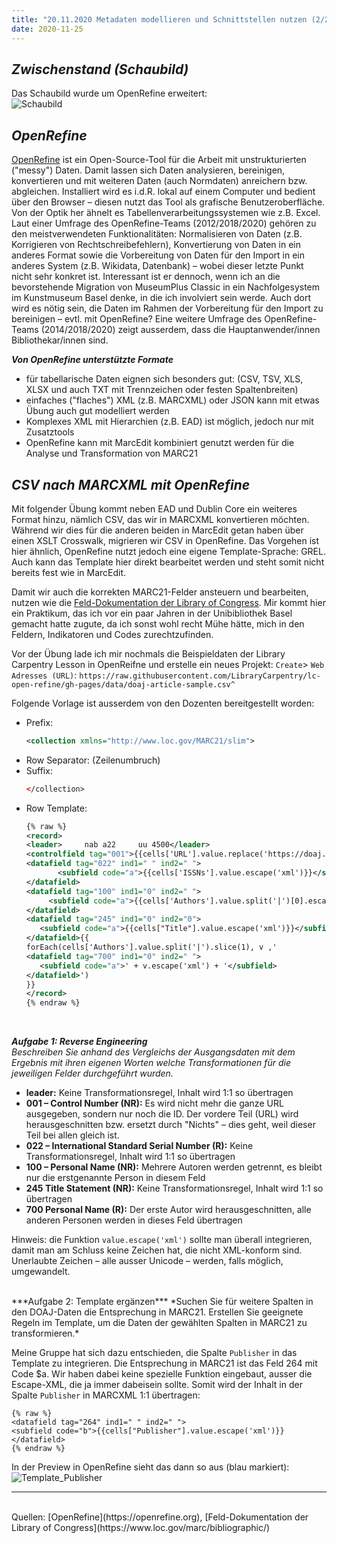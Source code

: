 ```yaml
---
title: "20.11.2020 Metadaten modellieren und Schnittstellen nutzen (2/2)"
date: 2020-11-25
---
```


## *Zwischenstand (Schaubild)*  

Das Schaubild wurde um OpenRefine erweitert:  
![Schaubild]({{site.baseurl}}/images/schaubild_neu.png)  

## *OpenRefine*   
[OpenRefine](https://openrefine.org) ist ein Open-Source-Tool für die Arbeit mit unstrukturierten ("messy") Daten. Damit lassen sich Daten analysieren, bereinigen, konvertieren und mit weiteren Daten (auch Normdaten) anreichern bzw. abgleichen. Installiert wird es i.d.R. lokal auf einem Computer und bedient über den Browser – diesen nutzt das Tool als grafische Benutzeroberfläche. Von der Optik her ähnelt es Tabellenverarbeitungssystemen wie z.B. Excel. Laut einer Umfrage des OpenRefine-Teams (2012/2018/2020) gehören zu den meistverwendeten Funktionalitäten: Normalisieren von Daten (z.B. Korrigieren von Rechtschreibefehlern), Konvertierung von Daten in ein anderes Format sowie die Vorbereitung von Daten für den Import in ein anderes System (z.B. Wikidata, Datenbank) – wobei dieser letzte Punkt nicht sehr konkret ist. Interessant ist er dennoch, wenn ich an die bevorstehende Migration von MuseumPlus Classic in ein Nachfolgesystem im Kunstmuseum Basel denke, in die ich involviert sein werde. Auch dort wird es nötig sein, die Daten im Rahmen der Vorbereitung für den Import zu bereinigen – evtl. mit OpenRefine? Eine weitere Umfrage des OpenRefine-Teams (2014/2018/2020) zeigt ausserdem, dass die Hauptanwender/innen Bibliothekar/innen sind. 

***Von OpenRefine unterstützte Formate***  
* für tabellarische Daten eignen sich besonders gut: (CSV, TSV, XLS, XLSX und auch TXT mit Trennzeichen oder festen Spaltenbreiten)
* einfaches ("flaches") XML (z.B. MARCXML) oder JSON kann mit etwas Übung auch gut modelliert werden
* Komplexes XML mit Hierarchien (z.B. EAD) ist möglich, jedoch nur mit Zusatztools
* OpenRefine kann mit MarcEdit kombiniert genutzt werden für die Analyse und Transformation von MARC21

## *CSV nach MARCXML mit OpenRefine*  
Mit folgender Übung kommt neben EAD und Dublin Core ein weiteres Format hinzu, nämlich CSV, das wir in MARCXML konvertieren möchten. Während wir dies für die anderen beiden in MarcEdit getan haben über einen XSLT Crosswalk, migrieren wir CSV in OpenRefine. Das Vorgehen ist hier ähnlich, OpenRefine nutzt jedoch eine eigene Template-Sprache: GREL. Auch kann das Template hier direkt bearbeitet werden und steht somit nicht bereits fest wie in MarcEdit. 

Damit wir auch die korrekten MARC21-Felder ansteuern und bearbeiten, nutzen wie die [Feld-Dokumentation der Library of Congress](https://www.loc.gov/marc/bibliographic/). Mir kommt hier ein Praktikum, das ich vor ein paar Jahren in der Unibibliothek Basel gemacht hatte zugute, da ich sonst wohl recht Mühe hätte, mich in den Feldern, Indikatoren und Codes zurechtzufinden. 

Vor der Übung lade ich mir nochmals die Beispieldaten der Library Carpentry Lesson in OpenReifne und erstelle ein neues Projekt: `Create`> `Web Adresses (URL)`: `https://raw.githubusercontent.com/LibraryCarpentry/lc-open-refine/gh-pages/data/doaj-article-sample.csv^`

Folgende Vorlage ist ausserdem von den Dozenten bereitgestellt worden:

* Prefix:
    ```xml
    <collection xmlns="http://www.loc.gov/MARC21/slim">
    ```
* Row Separator: (Zeilenumbruch)
* Suffix:
    ```xml
    </collection>
    ```
* Row Template:
    ```xml
    {% raw %}
    <record>
    <leader>     nab a22     uu 4500</leader>
    <controlfield tag="001">{{cells['URL'].value.replace('https://doaj.org/article/','').escape('xml')}}</controlfield>
    <datafield tag="022" ind1=" " ind2=" ">
           <subfield code="a">{{cells['ISSNs'].value.escape('xml')}}</subfield>
    </datafield>
    <datafield tag="100" ind1="0" ind2=" ">
         <subfield code="a">{{cells['Authors'].value.split('|')[0].escape('xml')}}</subfield>
    </datafield>
    <datafield tag="245" ind1="0" ind2="0">
       <subfield code="a">{{cells["Title"].value.escape('xml')}}</subfield>
    </datafield>{{
    forEach(cells['Authors'].value.split('|').slice(1), v ,'
    <datafield tag="700" ind1="0" ind2=" ">
       <subfield code="a">' + v.escape('xml') + '</subfield>
    </datafield>')
    }}
    </record>
    {% endraw %}
    ```
<br>

***Aufgabe 1: Reverse Engineering***  
*Beschreiben Sie anhand des Vergleichs der Ausgangsdaten mit dem Ergebnis mit ihren eigenen Worten welche Transformationen für die jeweiligen Felder durchgeführt wurden.*  

* **leader:** Keine Transformationsregel, Inhalt wird 1:1 so übertragen
* **001 – Control Number (NR):** Es wird nicht mehr die ganze URL ausgegeben, sondern nur noch die ID. Der vordere Teil (URL) wird herausgeschnitten bzw. ersetzt durch "Nichts" – dies geht, weil dieser Teil bei allen gleich ist.
* **022 – International Standard Serial Number (R):** Keine Transformationsregel, Inhalt wird 1:1 so übertragen
* **100 – Personal Name (NR):** Mehrere Autoren werden getrennt, es bleibt nur die erstgenannte Person in diesem Feld
* **245 Title Statement (NR):** Keine Transformationsregel, Inhalt wird 1:1 so übertragen
* **700 Personal Name (R):** Der erste Autor wird herausgeschnitten, alle anderen Personen werden in dieses Feld übertragen

Hinweis: die Funktion `value.escape('xml')` sollte man überall integrieren, damit man am Schluss keine Zeichen hat, die nicht XML-konform sind. Unerlaubte Zeichen – alle ausser Unicode – werden, falls möglich, umgewandelt.

<br>
***Aufgabe 2: Template ergänzen***  
*Suchen Sie für weitere Spalten in den DOAJ-Daten die Entsprechung in MARC21. Erstellen Sie geeignete Regeln im Template, um die Daten der gewählten Spalten in MARC21 zu transformieren.*

Meine Gruppe hat sich dazu entschieden, die Spalte `Publisher` in das Template zu integrieren. Die Entsprechung in MARC21 ist das Feld 264 mit Code $a. Wir haben dabei keine spezielle Funktion eingebaut, ausser die Escape-XML, die ja immer dabeisein sollte. Somit wird der Inhalt in der Spalte `Publisher` in MARCXML 1:1 übertragen:  

```
{% raw %}
<datafield tag="264" ind1=" " ind2=" ">
<subfield code="b">{{cells["Publisher"].value.escape('xml')}}
</datafield>
{% endraw %}
```

In der Preview in OpenRefine sieht das dann so aus (blau markiert):  
![Template_Publisher]({{site.baseurl}}/images/Template_Publisher.png) 


---  
<br>
Quellen: [OpenRefine](https://openrefine.org), [Feld-Dokumentation der Library of Congress](https://www.loc.gov/marc/bibliographic/)
